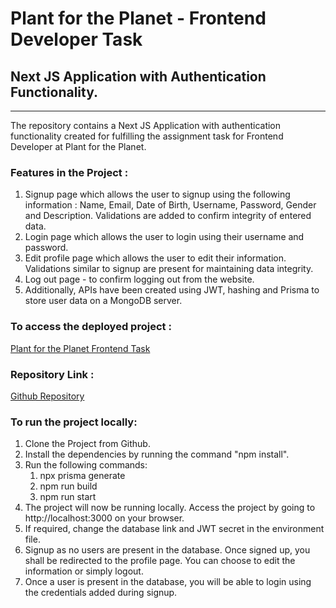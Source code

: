 # Plant for the Planet - Frontend Developer Task

## Next JS Application with Authentication Functionality.

---

The repository contains a Next JS Application with authentication functionality created for fulfilling the assignment task for Frontend Developer at Plant for the Planet.

### Features in the Project :

1. Signup page which allows the user to signup using the following information : Name, Email, Date of Birth, Username, Password, Gender and Description. Validations are added to confirm integrity of entered data.
2. Login page which allows the user to login using their username and password.
3. Edit profile page which allows the user to edit their information. Validations similar to signup are present for maintaining data integrity.
4. Log out page - to confirm logging out from the website.
5. Additionally, APIs have been created using JWT, hashing and Prisma to store user data on a MongoDB server.

### To access the deployed project :

[Plant for the Planet Frontend Task](https://plant-for-the-planet-task.vercel.app/)

### Repository Link : 

[Github Repository](https://github.com/roshith-prakash/Plant-for-the-Planet-Task)

### To run the project locally:

1. Clone the Project from Github.
2. Install the dependencies by running the command "npm install".
3. Run the following commands:
   1. npx prisma generate
   2. npm run build
   3. npm run start
4. The project will now be running locally. Access the project by going to http://localhost:3000 on your browser.
5. If required, change the database link and JWT secret in the environment file.
6. Signup as no users are present in the database. Once signed up, you shall be redirected to the profile page. You can choose to edit the information or simply logout.
7. Once a user is present in the database, you will be able to login using the credentials added during signup. 